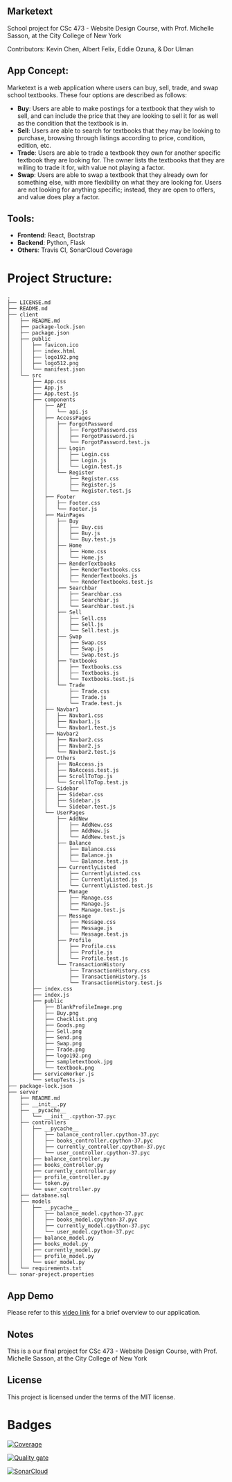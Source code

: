 ## Marketext
School project for CSc 473 - Website Design Course, with Prof. Michelle Sasson, at the City College of New York

Contributors: Kevin Chen, Albert Felix, Eddie Ozuna, & Dor Ulman

## App Concept:
Marketext is a web application where users can buy, sell, trade, and swap school textbooks. These four options are described as follows:
- **Buy**: Users are able to make postings for a textbook that they wish to sell, and can include the price that they are looking to sell it for as well as the condition that the textbook is in.
- **Sell**: Users are able to search for textbooks that they may be looking to purchase, browsing through listings according to price, condition, edition, etc.
- **Trade**: Users are able to trade a textbook they own for another specific textbook they are looking for. The owner lists the textbooks that they are willing to trade it for, with value not playing a factor.
- **Swap**: Users are able to swap a textbook that they already own for something else, with more flexibility on what they are looking for. Users are not looking for anything specific; instead, they are open to offers, and value does play a factor.

## Tools:
- **Frontend**: React, Bootstrap
- **Backend**: Python, Flask
- **Others**: Travis CI, SonarCloud Coverage

# Project Structure:
```
.
├── LICENSE.md
├── README.md
├── client
│   ├── README.md
│   ├── package-lock.json
│   ├── package.json
│   ├── public
│   │   ├── favicon.ico
│   │   ├── index.html
│   │   ├── logo192.png
│   │   ├── logo512.png
│   │   └── manifest.json
│   └── src
│       ├── App.css
│       ├── App.js
│       ├── App.test.js
│       ├── components
│       │   ├── API
│       │   │   └── api.js
│       │   ├── AccessPages
│       │   │   ├── ForgotPassword
│       │   │   │   ├── ForgotPassword.css
│       │   │   │   ├── ForgotPassword.js
│       │   │   │   └── ForgotPassword.test.js
│       │   │   ├── Login
│       │   │   │   ├── Login.css
│       │   │   │   ├── Login.js
│       │   │   │   └── Login.test.js
│       │   │   └── Register
│       │   │       ├── Register.css
│       │   │       ├── Register.js
│       │   │       └── Register.test.js
│       │   ├── Footer
│       │   │   ├── Footer.css
│       │   │   └── Footer.js
│       │   ├── MainPages
│       │   │   ├── Buy
│       │   │   │   ├── Buy.css
│       │   │   │   ├── Buy.js
│       │   │   │   └── Buy.test.js
│       │   │   ├── Home
│       │   │   │   ├── Home.css
│       │   │   │   └── Home.js
│       │   │   ├── RenderTextbooks
│       │   │   │   ├── RenderTextbooks.css
│       │   │   │   ├── RenderTextbooks.js
│       │   │   │   └── RenderTextbooks.test.js
│       │   │   ├── Searchbar
│       │   │   │   ├── Searchbar.css
│       │   │   │   ├── Searchbar.js
│       │   │   │   └── Searchbar.test.js
│       │   │   ├── Sell
│       │   │   │   ├── Sell.css
│       │   │   │   ├── Sell.js
│       │   │   │   └── Sell.test.js
│       │   │   ├── Swap
│       │   │   │   ├── Swap.css
│       │   │   │   ├── Swap.js
│       │   │   │   └── Swap.test.js
│       │   │   ├── Textbooks
│       │   │   │   ├── Textbooks.css
│       │   │   │   ├── Textbooks.js
│       │   │   │   └── Textbooks.test.js
│       │   │   └── Trade
│       │   │       ├── Trade.css
│       │   │       ├── Trade.js
│       │   │       └── Trade.test.js
│       │   ├── Navbar1
│       │   │   ├── Navbar1.css
│       │   │   ├── Navbar1.js
│       │   │   └── Navbar1.test.js
│       │   ├── Navbar2
│       │   │   ├── Navbar2.css
│       │   │   ├── Navbar2.js
│       │   │   └── Navbar2.test.js
│       │   ├── Others
│       │   │   ├── NoAccess.js
│       │   │   ├── NoAccess.test.js
│       │   │   ├── ScrollToTop.js
│       │   │   └── ScrollToTop.test.js
│       │   ├── Sidebar
│       │   │   ├── Sidebar.css
│       │   │   ├── Sidebar.js
│       │   │   └── Sidebar.test.js
│       │   └── UserPages
│       │       ├── AddNew
│       │       │   ├── AddNew.css
│       │       │   ├── AddNew.js
│       │       │   └── AddNew.test.js
│       │       ├── Balance
│       │       │   ├── Balance.css
│       │       │   ├── Balance.js
│       │       │   └── Balance.test.js
│       │       ├── CurrentlyListed
│       │       │   ├── CurrentlyListed.css
│       │       │   ├── CurrentlyListed.js
│       │       │   └── CurrentlyListed.test.js
│       │       ├── Manage
│       │       │   ├── Manage.css
│       │       │   ├── Manage.js
│       │       │   └── Manage.test.js
│       │       ├── Message
│       │       │   ├── Message.css
│       │       │   ├── Message.js
│       │       │   └── Message.test.js
│       │       ├── Profile
│       │       │   ├── Profile.css
│       │       │   ├── Profile.js
│       │       │   └── Profile.test.js
│       │       └── TransactionHistory
│       │           ├── TransactionHistory.css
│       │           ├── TransactionHistory.js
│       │           └── TransactionHistory.test.js
│       ├── index.css
│       ├── index.js
│       ├── public
│       │   ├── BlankProfileImage.png
│       │   ├── Buy.png
│       │   ├── Checklist.png
│       │   ├── Goods.png
│       │   ├── Sell.png
│       │   ├── Send.png
│       │   ├── Swap.png
│       │   ├── Trade.png
│       │   ├── logo192.png
│       │   ├── sampletextbook.jpg
│       │   └── textbook.png
│       ├── serviceWorker.js
│       └── setupTests.js
├── package-lock.json
├── server
│   ├── README.md
│   ├── __init__.py
│   ├── __pycache__
│   │   └── __init__.cpython-37.pyc
│   ├── controllers
│   │   ├── __pycache__
│   │   │   ├── balance_controller.cpython-37.pyc
│   │   │   ├── books_controller.cpython-37.pyc
│   │   │   ├── currently_controller.cpython-37.pyc
│   │   │   └── user_controller.cpython-37.pyc
│   │   ├── balance_controller.py
│   │   ├── books_controller.py
│   │   ├── currently_controller.py
│   │   ├── profile_controller.py
│   │   ├── token.py
│   │   └── user_controller.py
│   ├── database.sql
│   ├── models
│   │   ├── __pycache__
│   │   │   ├── balance_model.cpython-37.pyc
│   │   │   ├── books_model.cpython-37.pyc
│   │   │   ├── currently_model.cpython-37.pyc
│   │   │   └── user_model.cpython-37.pyc
│   │   ├── balance_model.py
│   │   ├── books_model.py
│   │   ├── currently_model.py
│   │   ├── profile_model.py
│   │   └── user_model.py
│   └── requirements.txt
└── sonar-project.properties

```

## App Demo
Please refer to this [video link](https://www.youtube.com/watch?v=kHUlsg4tUJk&feature=youtu.be) for a brief overview to our application.

## Notes
This is a our final project for CSc 473 - Website Design Course, with Prof. Michelle Sasson, at the City College of New York

## License
This project is licensed under the terms of the MIT license.

# Badges
[![Coverage](https://sonarcloud.io/api/project_badges/measure?project=The-Sciences-and-Engineering-Squad_Marketext&metric=coverage)](https://sonarcloud.io/dashboard?id=The-Sciences-and-Engineering-Squad_Marketext)

[![Quality gate](https://sonarcloud.io/api/project_badges/quality_gate?project=The-Sciences-and-Engineering-Squad_Marketext)](https://sonarcloud.io/dashboard?id=The-Sciences-and-Engineering-Squad_Marketext)

[![SonarCloud](https://sonarcloud.io/images/project_badges/sonarcloud-white.svg)](https://sonarcloud.io/dashboard?id=The-Sciences-and-Engineering-Squad_Marketext)
